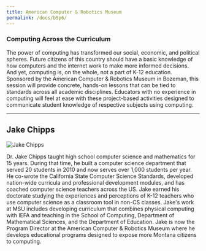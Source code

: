 ```yaml
---
title: American Computer & Robotics Museum
permalink: /docs/b5p6/
---
```


### Computing Across the Curriculum

The power of computing has transformed our social, economic, and political spheres. Future citizens of this country should have a basic knowledge of how computers and the internet work to make more informed decisions. And yet, computing is, on the whole, not a part of K-12 education. Sponsored by the American Computer & Robotics Museum in Bozeman, this session will provide concrete, hands-on lessons that can be tied to standards across all academic disciplines. Educators with no experience in computing will feel at ease with these project-based activities designed to communicate student knowledge of respective subjects using computing.

***

## Jake Chipps

![Jake Chipps](../tuesday/breakout5/images/chipps.jpg)

Dr. Jake Chipps taught high school computer science and mathematics for 15 years. During that time, he built a computer science department that served 20 students in 2010 and now serves over 1,000 students per year. He co-wrote the California State Computer Science Standards, developed nation-wide curricula and professional development modules, and has coached computer science teachers across the US. Jake earned his doctorate studying the experiences and perceptions of K-12 teachers who use computer science as a classroom tool in non-CS classes. Jake's work at MSU includes developing curriculum that combines physical computing with IEFA and teaching in the School of Computing, Department of Mathematical Sciences, and the Department of Education. Jake is now the Program Director at the American Computer & Robotics Museum where he develops educational programs designed to expose more Montana citizens to computing.